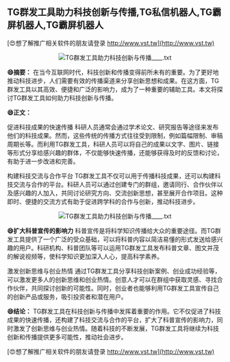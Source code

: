 ## **TG群发工具助力科技创新与传播,TG私信机器人,TG霸屏机器人,TG霸屏机器人**

[😍想了解推广相关软件的朋友请登录 http://www.vst.tw](http://www.vst.tw)

 <center><img src="https://vst.tw/MP4/tuiguang/png/6.png" alt="TG群发工具助力科技创新与传播____.txt"></center>

**😄摘要：**
在当今互联网时代，科技创新和传播变得前所未有的重要。为了更好地推动科技进步，人们需要有效的传播渠道来分享创新思想和成果。在这方面，TG群发工具以其高效、便捷和广泛的影响力，成为了一种重要的辅助工具。本文将探讨TG群发工具如何助力科技创新与传播。

**😄正文：**

促进科技成果的快速传播
科研人员通常会通过学术论文、研究报告等途径来发布他们的科技成果。然而，这些传统的传播方式往往受到限制，例如篇幅限制、审稿周期长等。而利用TG群发工具，科研人员可以将自己的成果以文字、图片、链接等形式分享给感兴趣的群体，不仅能够快速传播，还能够获得及时的反馈和讨论，有助于进一步改进和完善。

构建科技交流与合作平台
TG群发工具不仅可以用于传播科技成果，还可以构建科技交流与合作的平台。科研人员可以通过创建专门的群组，邀请同行、合作伙伴以及感兴趣的人加入，共同讨论研究方向、交流创新思想，甚至展开合作项目。这种即时、便捷的交流方式有助于促进跨学科的合作与创新，推动科技进步。

 <center><img src="https://vst.tw/MP4/tuiguang/png/7.png" alt="TG群发工具助力科技创新与传播____.txt"></center>

**😄扩大科普宣传的影响力**
科普宣传是将科学知识传播给大众的重要途径。而TG群发工具提供了一个广泛的受众基础，可以将科普内容以简洁易懂的形式发送给感兴趣的用户。科研机构、科普团队等可以运用TG群发工具发布科普文章、图文并茂的解说视频等，使科学知识更加深入人心，提高科学素养。

激发创新思维与创业热情
通过TG群发工具分享科技创新案例、创业成功经验等，可以激发更多人的创新思维和创业热情。创意人才可以在群组中获取灵感、寻找合作伙伴，共同探讨创新的可能性。同时，创业者也能够利用TG群发工具宣传自己的创新产品或服务，吸引投资者和潜在用户。

**😄结论：**
TG群发工具在科技创新与传播中发挥着重要的作用。它不仅促进了科技成果的快速传播，还构建了科技交流与合作的平台，扩大了科普宣传的影响力，同时激发了创新思维与创业热情。随着科技的不断发展，TG群发工具将继续为科技创新和传播提供更多可能性，推动社会进步。

[😍想了解推广相关软件的朋友请登录 http://www.vst.tw](http://www.vst.tw)



